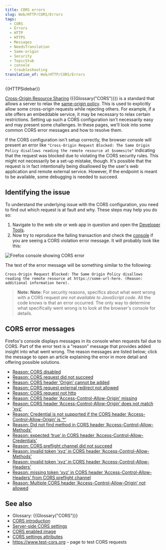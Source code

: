 ```yaml
---
title: CORS errors
slug: Web/HTTP/CORS/Errors
tags:
  - CORS
  - Errors
  - HTTP
  - HTTPS
  - Messages
  - NeedsTranslation
  - Same-origin
  - Security
  - TopicStub
  - console
  - troubleshooting
translation_of: Web/HTTP/CORS/Errors
---
```

{{HTTPSidebar}}

[Cross-Origin Resource Sharing](/de/docs/Web/HTTP/CORS) ({{Glossary("CORS")}}) is a standard that allows a server to relax the [same-origin policy](/de/docs/Web/Security/Same-origin_policy). This is used to explicitly allow some cross-origin requests while rejecting others. For example, if a site offers an embeddable service, it may be necessary to relax certain restrictions. Setting up such a CORS configuration isn't necessarily easy and may present some challenges. In these pages, we'll look into some common CORS error messages and how to resolve them.

If the CORS configuration isn't setup correctly, the browser console will present an error like `"Cross-Origin Request Blocked: The Same Origin Policy disallows reading the remote resource at $somesite"` indicating that the request was blocked due to violating the CORS security rules. This might not necessarily be a set-up mistake, though. It's possible that the request is in fact intentionally being disallowed by the user's web application and remote external service. However, If the endpoint is meant to be available, some debugging is needed to succeed.

## Identifying the issue

To understand the underlying issue with the CORS configuration, you need to find out which request is at fault and why. These steps may help you do so:

1.  Navigate to the web site or web app in question and open the [Developer Tools](/de/docs/Tools).
2.  Now try to reproduce the failing transaction and check the [console](/de/docs/Tools/Web_Console) if you are seeing a CORS violation error message. It will probably look like this:

![Firefox console showing CORS error](https://mdn.mozillademos.org/files/16050/cors-error2.png)

The text of the error message will be something similar to the following:

    Cross-Origin Request Blocked: The Same Origin Policy disallows
    reading the remote resource at https://some-url-here. (Reason:
    additional information here).

> **Note:** **Note:** For security reasons, specifics about what went wrong with a CORS request _are not available to JavaScript code_. All the code knows is that an error occurred. The only way to determine what specifically went wrong is to look at the browser's console for details.

## CORS error messages

Firefox's console displays messages in its console when requests fail due to CORS. Part of the error text is a "reason" message that provides added insight into what went wrong. The reason messages are listed below; click the message to open an article explaining the error in more detail and offering possible solutions.

- [Reason: CORS disabled](/de/docs/Web/HTTP/CORS/Errors/CORSDisabled)
- [Reason: CORS request did not succeed](/de/docs/Web/HTTP/CORS/Errors/CORSDidNotSucceed)
- [Reason: CORS header ‘Origin’ cannot be added](/de/docs/Web/HTTP/CORS/Errors/CORSOriginHeaderNotAdded)
- [Reason: CORS request external redirect not allowed](/de/docs/Web/HTTP/CORS/Errors/CORSExternalRedirectNotAllowed)
- [Reason: CORS request not http](/de/docs/Web/HTTP/CORS/Errors/CORSRequestNotHttp)
- [Reason: CORS header ‘Access-Control-Allow-Origin’ missing](/de/docs/Web/HTTP/CORS/Errors/CORSMissingAllowOrigin)
- [Reason: CORS header ‘Access-Control-Allow-Origin’ does not match ‘xyz’](/de/docs/Web/HTTP/CORS/Errors/CORSAllowOriginNotMatchingOrigin)
- [Reason: Credential is not supported if the CORS header ‘Access-Control-Allow-Origin’ is ‘\*’](/de/docs/Web/HTTP/CORS/Errors/CORSNotSupportingCredentials)
- [Reason: Did not find method in CORS header ‘Access-Control-Allow-Methods’](/de/docs/Web/HTTP/CORS/Errors/CORSMethodNotFound)
- [Reason: expected ‘true’ in CORS header ‘Access-Control-Allow-Credentials’](/de/docs/Web/HTTP/CORS/Errors/CORSMissingAllowCredentials)
- [Reason: CORS preflight channel did not succeed](/de/docs/Web/HTTP/CORS/Errors/CORSPreflightDidNotSucceed)
- [Reason: invalid token ‘xyz’ in CORS header ‘Access-Control-Allow-Methods’](/de/docs/Web/HTTP/CORS/Errors/CORSInvalidAllowMethod)
- [Reason: invalid token ‘xyz’ in CORS header ‘Access-Control-Allow-Headers’](/de/docs/Web/HTTP/CORS/Errors/CORSInvalidAllowHeader)
- [Reason: missing token ‘xyz’ in CORS header ‘Access-Control-Allow-Headers’ from CORS preflight channel](/de/docs/Web/HTTP/CORS/Errors/CORSMissingAllowHeaderFromPreflight)
- [Reason: Multiple CORS header ‘Access-Control-Allow-Origin’ not allowed](/de/docs/Web/HTTP/CORS/Errors/CORSMultipleAllowOriginNotAllowed)

## See also

- Glossary: {{Glossary("CORS")}}
- [CORS introduction](/de/docs/Web/HTTP/CORS)
- [Server-side CORS settings](/de/docs/Web/HTTP/Server-Side_Access_Control)
- [CORS enabled image](/de/docs/Web/HTML/CORS_enabled_image)
- [CORS settings attributes](/de/docs/Web/HTML/CORS_settings_attributes)
- <https://www.test-cors.org> – page to test CORS requests
